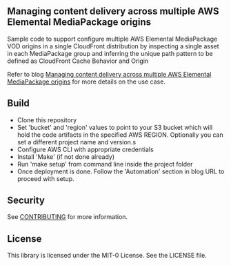 ## Managing content delivery across multiple AWS Elemental MediaPackage origins
Sample code to support configure multiple AWS Elemental MediaPackage VOD origins in a single CloudFront distribution by inspecting a single asset in each MediaPackage group and inferring the unique path pattern to be defined as CloudFront Cache Behavior and Origin

Refer to blog [Managing content delivery across multiple AWS Elemental MediaPackage origins](https://aws.amazon.com/blogs/media/metfc-managing-content-delivery-across-multiple-aws-elemental-mediapackage-origins/) for more details on the use case.

## Build

* Clone this repository
* Set 'bucket' and 'region' values to point to your S3 bucket which will hold the code artifacts in the specified AWS REGION. Optionally you can set a different project name and version.s
* Configure AWS CLI with appropriate credentials
* Install 'Make' (if not done already)
* Run 'make setup' from command line inside the project folder
* Once deployment is done. Follow the 'Automation' section in blog URL to proceed with setup.

## Security

See [CONTRIBUTING](CONTRIBUTING.md#security-issue-notifications) for more information.

## License

This library is licensed under the MIT-0 License. See the LICENSE file.

